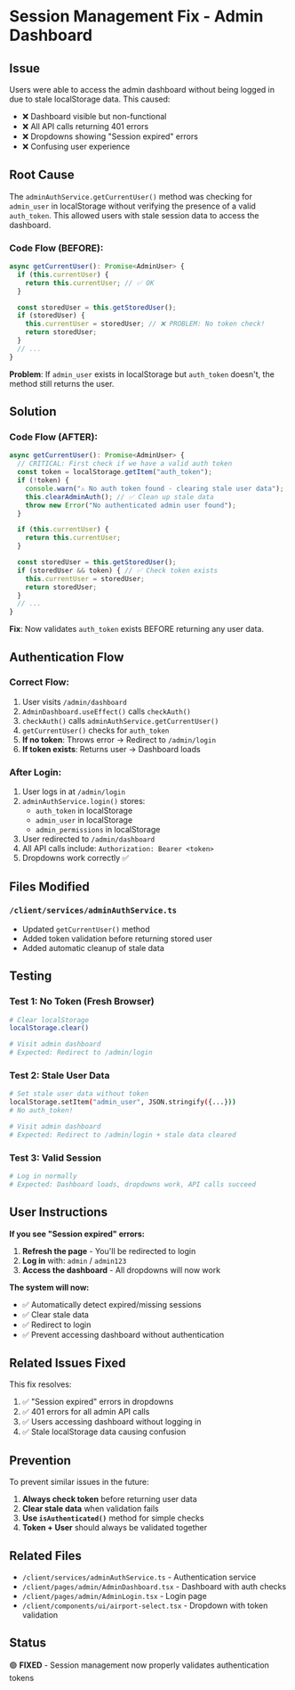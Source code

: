# Session Management Fix - Admin Dashboard

## Issue
Users were able to access the admin dashboard without being logged in due to stale localStorage data. This caused:
- ❌ Dashboard visible but non-functional
- ❌ All API calls returning 401 errors
- ❌ Dropdowns showing "Session expired" errors
- ❌ Confusing user experience

## Root Cause
The `adminAuthService.getCurrentUser()` method was checking for `admin_user` in localStorage without verifying the presence of a valid `auth_token`. This allowed users with stale session data to access the dashboard.

### Code Flow (BEFORE):
```typescript
async getCurrentUser(): Promise<AdminUser> {
  if (this.currentUser) {
    return this.currentUser; // ✅ OK
  }

  const storedUser = this.getStoredUser();
  if (storedUser) {
    this.currentUser = storedUser; // ❌ PROBLEM: No token check!
    return storedUser;
  }
  // ...
}
```

**Problem**: If `admin_user` exists in localStorage but `auth_token` doesn't, the method still returns the user.

## Solution

### Code Flow (AFTER):
```typescript
async getCurrentUser(): Promise<AdminUser> {
  // CRITICAL: First check if we have a valid auth token
  const token = localStorage.getItem("auth_token");
  if (!token) {
    console.warn("⚠️ No auth token found - clearing stale user data");
    this.clearAdminAuth(); // ✅ Clean up stale data
    throw new Error("No authenticated admin user found");
  }

  if (this.currentUser) {
    return this.currentUser;
  }

  const storedUser = this.getStoredUser();
  if (storedUser && token) { // ✅ Check token exists
    this.currentUser = storedUser;
    return storedUser;
  }
  // ...
}
```

**Fix**: Now validates `auth_token` exists BEFORE returning any user data.

## Authentication Flow

### Correct Flow:
1. User visits `/admin/dashboard`
2. `AdminDashboard.useEffect()` calls `checkAuth()`
3. `checkAuth()` calls `adminAuthService.getCurrentUser()`
4. `getCurrentUser()` checks for `auth_token`
5. **If no token**: Throws error → Redirect to `/admin/login`
6. **If token exists**: Returns user → Dashboard loads

### After Login:
1. User logs in at `/admin/login`
2. `adminAuthService.login()` stores:
   - `auth_token` in localStorage
   - `admin_user` in localStorage
   - `admin_permissions` in localStorage
3. User redirected to `/admin/dashboard`
4. All API calls include: `Authorization: Bearer <token>`
5. Dropdowns work correctly ✅

## Files Modified

### `/client/services/adminAuthService.ts`
- Updated `getCurrentUser()` method
- Added token validation before returning stored user
- Added automatic cleanup of stale data

## Testing

### Test 1: No Token (Fresh Browser)
```bash
# Clear localStorage
localStorage.clear()

# Visit admin dashboard
# Expected: Redirect to /admin/login
```

### Test 2: Stale User Data
```bash
# Set stale user data without token
localStorage.setItem("admin_user", JSON.stringify({...}))
# No auth_token!

# Visit admin dashboard
# Expected: Redirect to /admin/login + stale data cleared
```

### Test 3: Valid Session
```bash
# Log in normally
# Expected: Dashboard loads, dropdowns work, API calls succeed
```

## User Instructions

**If you see "Session expired" errors:**
1. **Refresh the page** - You'll be redirected to login
2. **Log in** with: `admin` / `admin123`
3. **Access the dashboard** - All dropdowns will now work

**The system will now:**
- ✅ Automatically detect expired/missing sessions
- ✅ Clear stale data
- ✅ Redirect to login
- ✅ Prevent accessing dashboard without authentication

## Related Issues Fixed

This fix resolves:
1. ✅ "Session expired" errors in dropdowns
2. ✅ 401 errors for all admin API calls
3. ✅ Users accessing dashboard without logging in
4. ✅ Stale localStorage data causing confusion

## Prevention

To prevent similar issues in the future:

1. **Always check token** before returning user data
2. **Clear stale data** when validation fails
3. **Use `isAuthenticated()`** method for simple checks
4. **Token + User** should always be validated together

## Related Files
- `/client/services/adminAuthService.ts` - Authentication service
- `/client/pages/admin/AdminDashboard.tsx` - Dashboard with auth checks
- `/client/pages/admin/AdminLogin.tsx` - Login page
- `/client/components/ui/airport-select.tsx` - Dropdown with token validation

## Status
🟢 **FIXED** - Session management now properly validates authentication tokens
